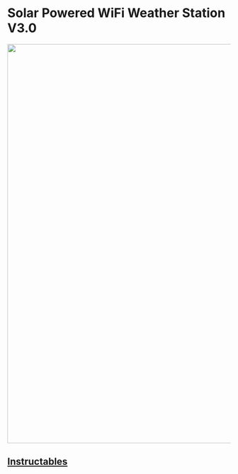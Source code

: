 # Solar Powered WiFi Weather Station V3.0
 
<a href="https://www.youtube.com/watch?v=GxlG2v3BF20&ab_channel=OpenGreenEnergy">
   <img width=900 src="https://lh5.googleusercontent.com/Ew3lGGiQugsRrCm-gClgQ5dM33WuIOFtiq9UVam75dSAL4PZpY2YK_p7t9EgfgcqjQY=w1200-h630-p" /> 
</a>

## [Instructables](https://www.instructables.com/Solar-Powered-WiFi-Weather-Station-V30/)
